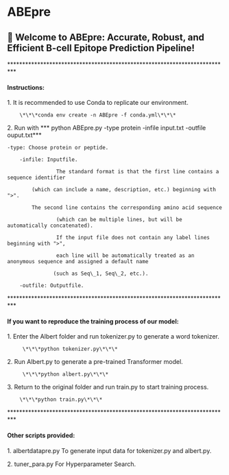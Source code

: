 # ABEpre
## 🚀 Welcome to ABEpre: Accurate, Robust, and Efficient B-cell Epitope Prediction Pipeline!

\*\*\*\*\*\*\*\*\*\*\*\*\*\*\*\*\*\*\*\*\*\*\*\*\*\*\*\*\*\*\*\*\*\*\*\*\*\*\*\*\*\*\*\*\*\*\*\*\*\*\*\*\*\*\*\*\*\*\*\*\*\*\*\*\*\*\*\*\*\*\*\*\*\*

#### Instructions:

1\.	It is recommended to use Conda to replicate our environment.

        \*\*\*conda env create -n ABEpre -f conda.yml\*\*\*

2\.    Run with \*\*\* python ABEpre.py -type protein -infile input.txt -outfile ouput.txt\*\*\*

 	-type: Choose protein or peptide.

        -infile: Inputfile.

                    The standard format is that the first line contains a sequence identifier

 		    (which can include a name, description, etc.) beginning with ">".

 		    The second line contains the corresponding amino acid sequence

                    (which can be multiple lines, but will be automatically concatenated).

                    If the input file does not contain any label lines beginning with ">",

                    each line will be automatically treated as an anonymous sequence and assigned a default name

                   (such as Seq\_1, Seq\_2, etc.).

        -outfile: Outputfile.

\*\*\*\*\*\*\*\*\*\*\*\*\*\*\*\*\*\*\*\*\*\*\*\*\*\*\*\*\*\*\*\*\*\*\*\*\*\*\*\*\*\*\*\*\*\*\*\*\*\*\*\*\*\*\*\*\*\*\*\*\*\*\*\*\*\*\*\*\*\*\*\*\*\*

#### If you want to reproduce the training process of our model:

1\.	Enter the Albert folder and run tokenizer.py to generate a word tokenizer.

         \*\*\*python tokenizer.py\*\*\*



2\.	Run Albert.py to generate a pre-trained Transformer model.

         \*\*\*python albert.py\*\*\*

3\.	Return to the original folder and run train.py to start  training process.

        \*\*\*python train.py\*\*\*

\*\*\*\*\*\*\*\*\*\*\*\*\*\*\*\*\*\*\*\*\*\*\*\*\*\*\*\*\*\*\*\*\*\*\*\*\*\*\*\*\*\*\*\*\*\*\*\*\*\*\*\*\*\*\*\*\*\*\*\*\*\*\*\*\*\*\*\*\*\*\*\*\*\*

#### Other scripts provided:

1\.	albertdatapre.py  To generate input data for tokenizer.py and albert.py.

2\.	tuner\_para.py For Hyperparameter Search.

